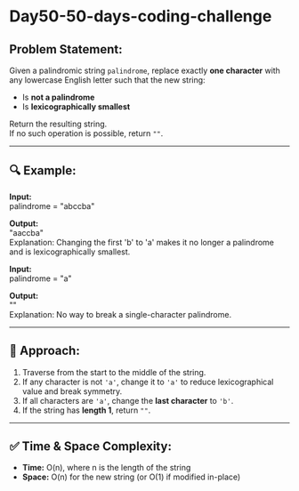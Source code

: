# Day50-50-days-coding-challenge

## Problem Statement:
Given a palindromic string `palindrome`, replace exactly **one character** with any lowercase English letter such that the new string:
- Is **not a palindrome**
- Is **lexicographically smallest**

Return the resulting string.  
If no such operation is possible, return `""`.

---

## 🔍 Example:

**Input:**  
palindrome = "abccba"

**Output:**  
"aaccba"  
Explanation: Changing the first 'b' to 'a' makes it no longer a palindrome and is lexicographically smallest.

**Input:**  
palindrome = "a"

**Output:**  
""  
Explanation: No way to break a single-character palindrome.

---

## 🚀 Approach:
1. Traverse from the start to the middle of the string.
2. If any character is not `'a'`, change it to `'a'` to reduce lexicographical value and break symmetry.
3. If all characters are `'a'`, change the **last character** to `'b'`.
4. If the string has **length 1**, return `""`.

---

## ✅ Time & Space Complexity:
- **Time:** O(n), where n is the length of the string
- **Space:** O(n) for the new string (or O(1) if modified in-place)
